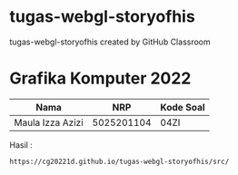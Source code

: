 # tugas-webgl-storyofhis
tugas-webgl-storyofhis created by GitHub Classroom

# Grafika Komputer 2022
|        Nama      |    NRP     | Kode Soal |
| ---------------- | ---------- | --------- |
| Maula Izza Azizi | 5025201104 |   04ZI    |

Hasil : 
```
https://cg20221d.github.io/tugas-webgl-storyofhis/src/
```

